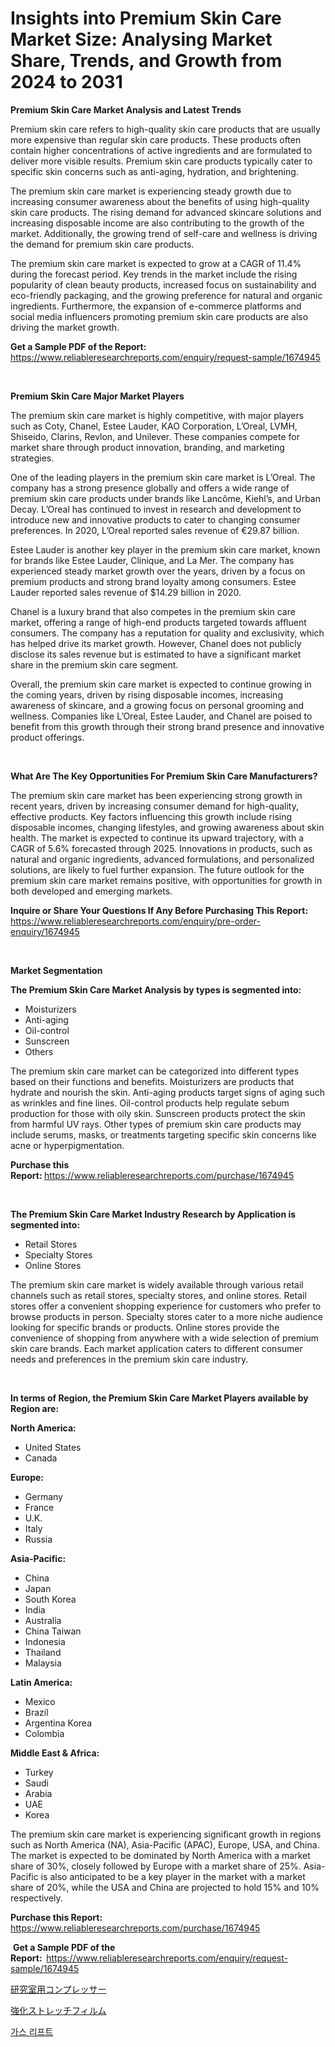 <p><h1>Insights into Premium Skin Care Market Size: Analysing Market Share, Trends, and Growth from 2024 to 2031</h1></p><p><strong>Premium Skin Care Market Analysis and Latest Trends</strong></p>
<p><p>Premium skin care refers to high-quality skin care products that are usually more expensive than regular skin care products. These products often contain higher concentrations of active ingredients and are formulated to deliver more visible results. Premium skin care products typically cater to specific skin concerns such as anti-aging, hydration, and brightening.</p><p>The premium skin care market is experiencing steady growth due to increasing consumer awareness about the benefits of using high-quality skin care products. The rising demand for advanced skincare solutions and increasing disposable income are also contributing to the growth of the market. Additionally, the growing trend of self-care and wellness is driving the demand for premium skin care products.</p><p>The premium skin care market is expected to grow at a CAGR of 11.4% during the forecast period. Key trends in the market include the rising popularity of clean beauty products, increased focus on sustainability and eco-friendly packaging, and the growing preference for natural and organic ingredients. Furthermore, the expansion of e-commerce platforms and social media influencers promoting premium skin care products are also driving the market growth.</p></p>
<p><strong>Get a Sample PDF of the Report:&nbsp;</strong> <a href="https://www.reliableresearchreports.com/enquiry/request-sample/1674945">https://www.reliableresearchreports.com/enquiry/request-sample/1674945</a></p>
<p>&nbsp;</p>
<p><strong>Premium Skin Care Major Market Players</strong></p>
<p><p>The premium skin care market is highly competitive, with major players such as Coty, Chanel, Estee Lauder, KAO Corporation, L’Oreal, LVMH, Shiseido, Clarins, Revlon, and Unilever. These companies compete for market share through product innovation, branding, and marketing strategies.</p><p>One of the leading players in the premium skin care market is L’Oreal. The company has a strong presence globally and offers a wide range of premium skin care products under brands like Lancôme, Kiehl’s, and Urban Decay. L’Oreal has continued to invest in research and development to introduce new and innovative products to cater to changing consumer preferences. In 2020, L’Oreal reported sales revenue of €29.87 billion.</p><p>Estee Lauder is another key player in the premium skin care market, known for brands like Estee Lauder, Clinique, and La Mer. The company has experienced steady market growth over the years, driven by a focus on premium products and strong brand loyalty among consumers. Estee Lauder reported sales revenue of $14.29 billion in 2020.</p><p>Chanel is a luxury brand that also competes in the premium skin care market, offering a range of high-end products targeted towards affluent consumers. The company has a reputation for quality and exclusivity, which has helped drive its market growth. However, Chanel does not publicly disclose its sales revenue but is estimated to have a significant market share in the premium skin care segment.</p><p>Overall, the premium skin care market is expected to continue growing in the coming years, driven by rising disposable incomes, increasing awareness of skincare, and a growing focus on personal grooming and wellness. Companies like L’Oreal, Estee Lauder, and Chanel are poised to benefit from this growth through their strong brand presence and innovative product offerings.</p></p>
<p>&nbsp;</p>
<p><strong>What Are The Key Opportunities For Premium Skin Care Manufacturers?</strong></p>
<p><p>The premium skin care market has been experiencing strong growth in recent years, driven by increasing consumer demand for high-quality, effective products. Key factors influencing this growth include rising disposable incomes, changing lifestyles, and growing awareness about skin health. The market is expected to continue its upward trajectory, with a CAGR of 5.6% forecasted through 2025. Innovations in products, such as natural and organic ingredients, advanced formulations, and personalized solutions, are likely to fuel further expansion. The future outlook for the premium skin care market remains positive, with opportunities for growth in both developed and emerging markets.</p></p>
<p><strong>Inquire or Share Your Questions If Any Before Purchasing This Report:</strong> <a href="https://www.reliableresearchreports.com/enquiry/pre-order-enquiry/1674945">https://www.reliableresearchreports.com/enquiry/pre-order-enquiry/1674945</a></p>
<p>&nbsp;</p>
<p><strong>Market Segmentation</strong></p>
<p><strong>The Premium Skin Care Market Analysis by types is segmented into:</strong></p>
<p><ul><li>Moisturizers</li><li>Anti-aging</li><li>Oil-control</li><li>Sunscreen</li><li>Others</li></ul></p>
<p><p>The premium skin care market can be categorized into different types based on their functions and benefits. Moisturizers are products that hydrate and nourish the skin. Anti-aging products target signs of aging such as wrinkles and fine lines. Oil-control products help regulate sebum production for those with oily skin. Sunscreen products protect the skin from harmful UV rays. Other types of premium skin care products may include serums, masks, or treatments targeting specific skin concerns like acne or hyperpigmentation.</p></p>
<p><strong>Purchase this Report:&nbsp;</strong><a href="https://www.reliableresearchreports.com/purchase/1674945">https://www.reliableresearchreports.com/purchase/1674945</a></p>
<p>&nbsp;</p>
<p><strong>The Premium Skin Care Market Industry Research by Application is segmented into:</strong></p>
<p><ul><li>Retail Stores</li><li>Specialty Stores</li><li>Online Stores</li></ul></p>
<p><p>The premium skin care market is widely available through various retail channels such as retail stores, specialty stores, and online stores. Retail stores offer a convenient shopping experience for customers who prefer to browse products in person. Specialty stores cater to a more niche audience looking for specific brands or products. Online stores provide the convenience of shopping from anywhere with a wide selection of premium skin care brands. Each market application caters to different consumer needs and preferences in the premium skin care industry.</p></p>
<p>&nbsp;</p>
<p><strong>In terms of Region, the Premium Skin Care Market Players available by Region are:</strong></p>
<p>
    <p> <strong> North America: </strong>
        <ul>
            <li>United States</li>
            <li>Canada</li>
        </ul>
        </p> 
    <p> <strong> Europe: </strong>
        <ul>
            <li>Germany</li>
            <li>France</li>
            <li>U.K.</li>
            <li>Italy</li>
            <li>Russia</li>
        </ul>
        </p> 
    <p> <strong> Asia-Pacific: </strong>
        <ul>
            <li>China</li>
            <li>Japan</li>
            <li>South Korea</li>
            <li>India</li>
            <li>Australia</li>
            <li>China Taiwan</li>
            <li>Indonesia</li>
            <li>Thailand</li>
            <li>Malaysia</li>
        </ul>
        </p> 
    <p> <strong> Latin America: </strong>
        <ul>
            <li>Mexico</li>
            <li>Brazil</li>
            <li>Argentina Korea</li>
            <li>Colombia</li>
        </ul>
        </p> 
    <p> <strong> Middle East & Africa: </strong>
        <ul>
            <li>Turkey</li>
            <li>Saudi</li>
            <li>Arabia</li>
            <li>UAE</li>
            <li>Korea</li>
        </ul>
    </p>
    </p>
<p><p>The premium skin care market is experiencing significant growth in regions such as North America (NA), Asia-Pacific (APAC), Europe, USA, and China. The market is expected to be dominated by North America with a market share of 30%, closely followed by Europe with a market share of 25%. Asia-Pacific is also anticipated to be a key player in the market with a market share of 20%, while the USA and China are projected to hold 15% and 10% respectively.</p></p>
<p><strong>Purchase this Report: </strong><a href="https://www.reliableresearchreports.com/purchase/1674945">https://www.reliableresearchreports.com/purchase/1674945</a></p>
<p>&nbsp;<strong>Get a Sample PDF of the Report:&nbsp;&nbsp;</strong><a href="https://www.reliableresearchreports.com/enquiry/request-sample/1674945">https://www.reliableresearchreports.com/enquiry/request-sample/1674945</a></p>
<p><strong></strong></p>
<p><p><a href="https://medium.com/@annchovey2023/%E7%A0%94%E7%A9%B6%E6%89%80%E7%94%A8%E3%82%B3%E3%83%B3%E3%83%97%E3%83%AC%E3%83%83%E3%82%B5%E3%83%BC%E5%B8%82%E5%A0%B4%E5%B1%95%E6%9C%9B-%E6%A5%AD%E7%95%8C%E6%A6%82%E6%B3%81%E3%81%A8%E4%BA%88%E6%B8%AC-2024%E5%B9%B4%E3%81%8B%E3%82%892031%E5%B9%B4-6029f5b78940">研究室用コンプレッサー</a></p><p><a href="https://medium.com/@aurelianghideanu2022/%E5%BC%B7%E5%8C%96%E3%82%B9%E3%83%88%E3%83%AC%E3%83%83%E3%83%81%E3%83%95%E3%82%A3%E3%83%AB%E3%83%A0%E5%B8%82%E5%A0%B4-%E5%B8%82%E5%A0%B4cagr-%E5%B8%82%E5%A0%B4%E5%8B%95%E5%90%91-%E3%81%8A%E3%82%88%E3%81%B3%E6%88%90%E9%95%B7%E6%88%A6%E7%95%A5%E3%81%AB%E9%96%A2%E3%81%99%E3%82%8B%E6%B4%9E%E5%AF%9F-4e9088b0f8db">強化ストレッチフィルム</a></p><p><a href="https://medium.com/@frankfurter67567/%EA%B0%80%EC%8A%A4-%EB%A6%AC%ED%94%84%ED%8A%B8-%EC%8B%9C%EC%9E%A5-%EC%8B%9C%EC%9E%A5-%EC%A0%90%EC%9C%A0%EC%9C%A8-%EC%8B%9C%EC%9E%A5-%EB%8F%99%ED%96%A5-%EB%B0%8F-%EB%AF%B8%EB%9E%98-%EC%84%B1%EC%9E%A5-%ED%83%90%EC%83%89-75f663a3a805">가스 리프트</a></p></p>